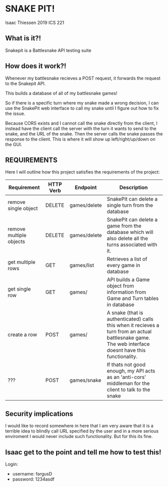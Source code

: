 # SNAKE PIT!
Isaac Thiessen 2019 ICS 221

## What is it?!
Snakepit is a Battlesnake API testing suite

## How does it work?!
Whenever my battlesnake recieves a POST request, it forwards the request to the Snakepit API. 

This builds a database of all of my battlesnake games! 

So if there is a specific turn where my snake made a wrong decision, I can use the SnakePit web interface to call my snake until I figure out how to fix the issue. 

Because CORS exists and I cannot call the snake directly from the client, I instead have the client call the server with the turn it wants to send to the snake, and the URL of the snake. Then the server calls the snake passes the response to the client. This is where it will show up left/right/up/down on the GUI.

## REQUIREMENTS
Here I will outline how this project satisfies the requirements of the project:

| Requirement | HTTP Verb | Endpoint | Description |
| --- | --- | --- | --- |
| remove single object | DELETE | games/delete |  SnakePit can delete a single turn from the database | 
| remove multiple objects| DELETE | games/delete |SnakePit can delete a game from the database which will also delete all the turns associated with it.|
| get multiple rows| GET | games/list | Retrieves a list of every game in database|
| get single row| GET | games/ | API builds a Game object from information from Game and Turn tables in database |
| create a row| POST| games/| A snake (that is authenticated)  calls this when it recieves a turn from an actual battlesnake game. The web interface doesnt have this functionality.|
|??? | POST | games/snake | If thats not good enough, my API acts as an 'anti-cors' middleman for the client to talk to the snake|

## Security implications
I would like to record somewhere in here that I am very aware that it is a terrible idea to blindly call URL specified by the user and in a more serious enviroment I would never include such functionality. But for this its fine.

## Isaac get to the point and tell me how to test this!
Login:
- username: fargusD
- password: 1234asdf


